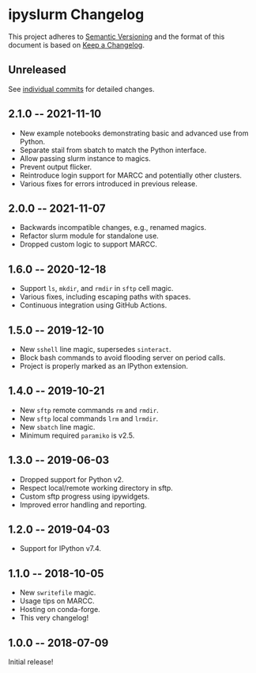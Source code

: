# ipyslurm Changelog

This project adheres to [Semantic Versioning](http://semver.org/spec/v2.0.0.html)
and the format of this document is based on [Keep a Changelog](http://keepachangelog.com/en/1.0.0/).

## Unreleased

See [individual commits](https://github.com/auneri/ipyslurm/compare/v2.1.0...main) for detailed changes.

## 2.1.0 -- 2021-11-10

* New example notebooks demonstrating basic and advanced use from Python.
* Separate stail from sbatch to match the Python interface.
* Allow passing slurm instance to magics.
* Prevent output flicker.
* Reintroduce login support for MARCC and potentially other clusters.
* Various fixes for errors introduced in previous release.

## 2.0.0 -- 2021-11-07

* Backwards incompatible changes, e.g., renamed magics.
* Refactor slurm module for standalone use.
* Dropped custom logic to support MARCC.

## 1.6.0 -- 2020-12-18

* Support `ls`, `mkdir`, and `rmdir` in `sftp` cell magic.
* Various fixes, including escaping paths with spaces.
* Continuous integration using GitHub Actions.

## 1.5.0 -- 2019-12-10

* New `sshell` line magic, supersedes `sinteract`.
* Block bash commands to avoid flooding server on period calls.
* Project is properly marked as an IPython extension.

## 1.4.0 -- 2019-10-21

* New `sftp` remote commands `rm` and `rmdir`.
* New `sftp` local commands `lrm` and `lrmdir`.
* New `sbatch` line magic.
* Minimum required `paramiko` is v2.5.

## 1.3.0 -- 2019-06-03

* Dropped support for Python v2.
* Respect local/remote working directory in sftp.
* Custom sftp progress using ipywidgets.
* Improved error handling and reporting.

## 1.2.0 -- 2019-04-03

* Support for IPython v7.4.

## 1.1.0 -- 2018-10-05

* New `swritefile` magic.
* Usage tips on MARCC.
* Hosting on conda-forge.
* This very changelog!

## 1.0.0 -- 2018-07-09

Initial release!
